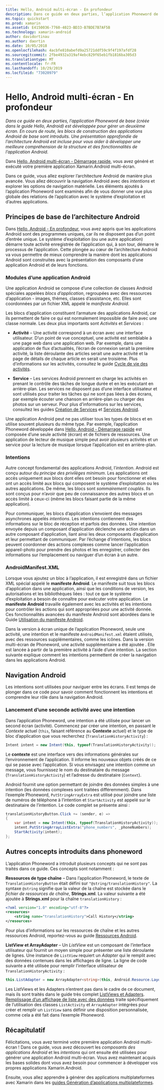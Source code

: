 ```yaml
---
title: Hello, Android multi-écran - En profondeur
description: Dans ce guide en deux parties, l’application Phoneword de base (créée dans le guide Hello, Android) est étendue de manière à gérer un second écran. Vous y découvrirez également les composants d’une application Android. Vous allez plonger au cœur de l’architecture Android afin de mieux comprendre la structure et les fonctionnalités des applications Android.
ms.topic: quickstart
ms.prod: xamarin
ms.assetid: E4150036-7760-4023-BD33-B7BDE7B7AF5B
ms.technology: xamarin-android
author: davidortinau
ms.author: daortin
ms.date: 10/05/2018
ms.openlocfilehash: 4acbfe810abefd9a25721ddf59c9f4f197afdf28
ms.sourcegitcommit: 2fbe4932a319af4ebc829f65eb1fb1816ba305d3
ms.translationtype: MT
ms.contentlocale: fr-FR
ms.lasthandoff: 10/29/2019
ms.locfileid: "73020979"
---
```

# <a name="hello-android-multiscreen-deep-dive"></a>Hello, Android multi-écran - En profondeur

_Dans ce guide en deux parties, l’application Phoneword de base (créée dans le guide Hello, Android) est développée pour gérer un deuxième écran. En cours de route, les blocs de construction des applications Android de base sont introduits. Une présentation approfondie de l’architecture Android est incluse pour vous aider à développer une meilleure compréhension de la structure et des fonctionnalités de l’application Android._

Dans [Hello, Android multi-écran - Démarrage rapide](~/android/get-started/hello-android-multiscreen/hello-android-multiscreen-quickstart.md), vous avez généré et exécuté votre première application Xamarin.Android multi-écran.

Dans ce guide, vous allez explorer l’architecture Android de manière plus avancée. Vous allez découvrir la navigation Android avec des *intentions* et explorer les options de navigation matérielle. Les éléments ajoutés à l’application Phoneword sont examinés afin de vous donner une vue plus globale des relations de l’application avec le système d’exploitation et d’autres applications.

## <a name="android-architecture-basics"></a>Principes de base de l’architecture Android

Dans [Hello, Android - En profondeur](~/android/get-started/hello-android/hello-android-deepdive.md), vous avez appris que les applications Android sont des programmes uniques, car ils ne disposent pas d’un point d’entrée unique. Le système d’exploitation (ou une autre application) démarre toute activité enregistrée de l’application qui, à son tour, démarre le processus de l’application. Cette plongée au cœur de l’architecture Android va vous permettre de mieux comprendre la manière dont les applications Android sont construites avec la présentation des composants d’une application Android et de leurs fonctions.

### <a name="android-application-building-blocks"></a>Modules d’une application Android

Une application Android se compose d’une collection de classes Android spéciales appelées *blocs d’application*, regroupées avec des ressources d’application - images, thèmes, classes d’assistance, etc. Elles sont coordonnées par un fichier XML appelé le *manifeste Android*.

Les blocs d’application constituent l’armature des applications Android, car ils permettent de faire ce qui est normalement impossible de faire avec une classe normale. Les deux plus importants sont _Activités_ et _Services_ :

- **Activité** &ndash; Une activité correspond à un écran avec une interface utilisateur. D’un point de vue conceptuel, une activité est semblable à une page web dans une application web. Par exemple, dans une application de flux d’actualités, l’écran de connexion serait la première activité, la liste déroulante des articles serait une autre activité et la page de détails de chaque article en serait une troisième. Plus d’informations sur les activités, consultez le guide [Cycle de vie des activités](~/android/app-fundamentals/activity-lifecycle/index.md).

- **Service** &ndash; Les services Android prennent en charge les activités en prenant le contrôle des tâches de longue durée et en les exécutant en arrière-plan. Les services ne disposent pas d’une interface utilisateur et sont utilisés pour traiter les tâches qui ne sont pas liées à des écrans, par exemple écouter une chanson en arrière-plan ou charger des photos sur un serveur. Pour plus d’informations sur les services, consultez les guides [Création de Services](~/android/app-fundamentals/services/index.md) et [Services Android](~/android/app-fundamentals/services/index.md).

Une application Android peut ne pas utiliser tous les types de blocs et en utilise souvent plusieurs du même type. Par exemple, l’application Phoneword développée dans [Hello, Android - Démarrage rapide](~/android/get-started/hello-android/hello-android-quickstart.md) est composée d’une seule activité (écran) et de fichiers de ressources. Une application de lecteur de musique simple peut avoir plusieurs activités et un service pour la lecture de musique lorsque l’application est en arrière-plan.

### <a name="intents"></a>Intentions

Autre concept fondamental des applications Android, l’*intention*.
Android est conçu autour du *principe des privilèges minimum*. Les applications ont accès uniquement aux blocs dont elles ont besoin pour fonctionner et elles ont un accès limité aux blocs qui composent le système d’exploitation ou les autres applications. De même, les blocs sont *sommairement couplés*. Ils sont conçus pour n’avoir que peu de connaissance des autres blocs et un accès limité à ceux-ci (même les blocs faisant partie de la même application).

Pour communiquer, les blocs d’application s’envoient des messages asynchrones appelés *intentions*. Les intentions contiennent des informations sur le bloc de réception et parfois des données. Une intention envoyée depuis un composant d’application déclenche une action dans un autre composant d’application, liant ainsi les deux composants d’application et leur permettant de communiquer. Par l’échange d’intentions, les blocs peuvent coordonner des actions complexes comme lancer l’application appareil-photo pour prendre des photos et les enregistrer, collecter des informations sur l’emplacement ou naviguer d’un écran à un autre.

### <a name="androidmanifestxml"></a>AndroidManifest.XML

Lorsque vous ajoutez un bloc à l’application, il est enregistré dans un fichier XML spécial appelé le **manifeste Android**. Le manifeste suit tous les blocs d’application dans une application, ainsi que les conditions de version, les autorisations et les bibliothèques liées : tout ce que le système d’exploitation a besoin de connaître pour exécuter votre application. Le **manifeste Android** travaille également avec les activités et les intentions pour contrôler les actions qui sont appropriées pour une activité donnée. Ces fonctionnalités avancées du manifeste Android sont abordées dans le Guide [Utilisation du manifeste Android](~/android/platform/android-manifest.md).

Dans la version à écran unique de l’application Phoneword, seule une activité, une intention et le manifeste `AndroidManifest.xml` étaient utilisés, avec des ressources supplémentaires, comme les icônes. Dans la version multi-écran de Phoneword, une activité supplémentaire a été ajoutée . Elle est lancée à partir de la première activité à l’aide d’une intention. La section suivante explique comment les intentions permettent de créer la navigation dans les applications Android.

## <a name="android-navigation"></a>Navigation Android

Les intentions sont utilisées pour naviguer entre les écrans. Il est temps de plonger dans ce code pour savoir comment fonctionnent les intentions et comprendre leur rôle dans la navigation Android.

### <a name="launching-a-second-activity-with-an-intent"></a>Lancement d’une seconde activité avec une intention

Dans l’application Phoneword, une intention a été utilisée pour lancer un second écran (activité). Commencez par créer une intention, en passant le *Contexte* actuel (`this`, faisant référence au **Contexte** actuel) et le type de bloc d’application que vous recherchez (`TranslationHistoryActivity`) :

```csharp
Intent intent = new Intent(this, typeof(TranslationHistoryActivity));
```

Le **contexte** est une interface vers des informations générales sur l’environnement de l’application. Il informe les nouveaux objets créés de ce qui se passe avec l’application. Si vous envisagez une intention comme un message, vous fournissez le nom du destinataire du message (`TranslationHistoryActivity`) et l’adresse du destinataire (`Context`).

Android fournit une option permettant de joindre des données simples à une intention (les données complexes sont traitées différemment). Dans l’exemple Phoneword, `PutStringArrayExtra` est utilisé pour joindre une liste de numéros de téléphone à l’intention et `StartActivity` est appelé sur le destinataire de l’intention. Le code complet se présente ainsi :

```csharp
translationHistoryButton.Click += (sender, e) =>
{
    var intent = new Intent(this, typeof(TranslationHistoryActivity));
    intent.PutStringArrayListExtra("phone_numbers", _phoneNumbers);
    StartActivity(intent);
};
```

## <a name="additional-concepts-introduced-in-phoneword"></a>Autres concepts introduits dans phoneword

L’application Phoneword a introduit plusieurs concepts qui ne sont pas traités dans ce guide. Ces concepts sont notamment :

**Ressources de type chaîne** &ndash; Dans l’application Phoneword, le texte de `TranslationHistoryButton` était défini sur `"@string/translationHistory"`. La syntaxe `@string` signifie que la valeur de la chaîne est stockée dans le _fichier de ressources de chaîne_, **Strings.xml**. La valeur suivante a été ajoutée à **Strings.xml** pour la chaîne `translationHistory` :

```xml
<?xml version="1.0" encoding="utf-8"?>
<resources>
    <string name="translationHistory">Call History</string>
</resources>
```

Pour plus d’informations sur les ressources de chaîne et les autres ressources Android, reportez-vous au guide [Ressources Android](~/android/app-fundamentals/resources-in-android/index.md).

**ListView et ArrayAdapter** &ndash; Un _ListView_ est un composant de l’interface utilisateur qui fournit un moyen simple pour présenter une liste déroulante de lignes. Une instance de `ListView` requiert un _Adapter_ qui le remplit avec des données contenues dans les affichages de ligne. La ligne de code suivante a été utilisée pour remplir l’interface utilisateur de `TranslationHistoryActivity` :

```csharp
this.ListAdapter = new ArrayAdapter<string>(this, Android.Resource.Layout.SimpleListItem1, phoneNumbers);
```

Les ListViews et les Adapters n’entrent pas dans le cadre de ce document, mais ils sont traités dans le guide très complet [ListViews et Adapters](~/android/user-interface/layouts/list-view/index.md).
[Remplissage d’un affichage de liste avec des données](~/android/user-interface/layouts/list-view/populating.md) traite spécifiquement de l’utilisation des classes `ListActivity` et `ArrayAdapter` intégrées pour créer et remplir un `ListView` sans définir une disposition personnalisée, comme cela a été fait dans l’exemple Phoneword.

## <a name="summary"></a>Récapitulatif

Félicitations, vous avez terminé votre première application Android multi-écran ! Dans ce guide, vous avez découvert les *composants des applications Android* et les *intentions* qui ont ensuite été utilisées pour générer une application Android multi-écran. Vous avez maintenant acquis les bases solides dont vous avez besoin pour commencer à développer vos propres applications Xamarin.Android.

Ensuite, vous allez apprendre à générer des applications multiplateformes avec Xamarin dans les [guides Génération d’applications multiplateformes](~/cross-platform/app-fundamentals/building-cross-platform-applications/index.md).
